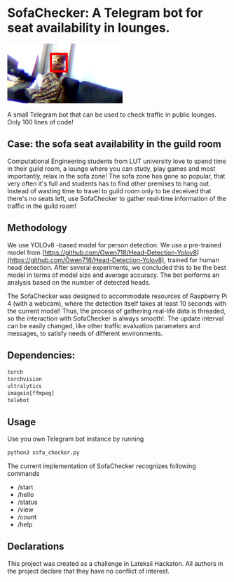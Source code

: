 # SofaChecker: A Telegram bot for seat availability in lounges.

![header](./header.png)

A small Telegram bot that can be used to check traffic in public lounges. Only 100
lines of code!

## Case: the sofa seat availability in the guild room

Computational Engineering students from LUT university love to spend time
in their guild room, a lounge where you can study, play games and most
importantly, relax in the sofa zone! The sofa zone has gone so popular, 
that very often it's full and students has to find other premises to hang out.
Instead of wasting time to travel to guild room only to be deceived that
there's no seats left, use SofaChecker to gather real-time information of the
traffic in the guild room!

## Methodology

We use YOLOv8 -based model for person detection. We use a pre-trained model
from [https://github.com/Owen718/Head-Detection-Yolov8](https://github.com/Owen718/Head-Detection-Yolov8),
trained for human head detection. After several experiments, we concluded
this to be the best model in terms of model size and average accuracy. The bot
performs an analysis based on the number of detected heads.

The SofaChecker was designed to accommodate resources of Raspberry Pi 4
(with a webcam), where the detection itself takes at least 10 seconds with the 
current model! Thus, the process of gathering real-life data is threaded, 
so the interaction with SofaChecker is always smooth!. The update interval 
can be easily changed, like other traffic evaluation parameters and messages,
to satisfy needs of different environments.

## Dependencies:

```
torch
torchvision
ultralytics
imageio[ffmpeg]
telebot
```

## Usage

Use you own Telegram bot instance by running

```python
python3 sofa_checker.py
```

The current implementation of SofaChecker recognizes following commands

* /start
* /hello
* /status
* /view
* /count
* /help

## Declarations

This project was created as a challenge in Lateksii Hackaton. All authors in 
the project declare that they have no conflict of interest.

